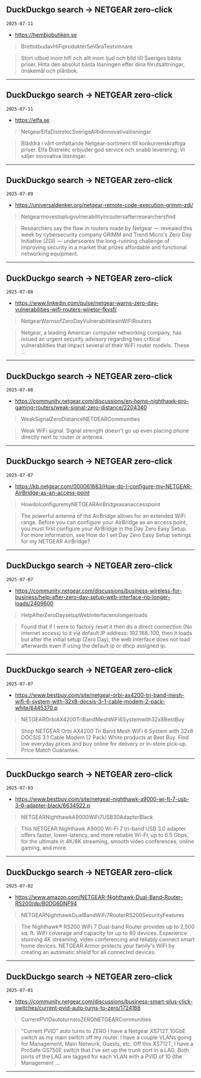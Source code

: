 ## DuckDuckgo search -> NETGEAR zero-click
`2025-07-11`

* https://hembiobutiken.se

<blockquote>
 BrettutbudavHiFiprodukterSeVåraTestvinnare
</blockquote>
<blockquote>
Stort utbud inom hifi och allt inom ljud och bild till Sveriges bästa priser. Hitta den absolut bästa lösningen efter dina förutsättningar, önskemål och plånbok.
</blockquote>

---

## DuckDuckgo search -> NETGEAR zero-click
`2025-07-11`

* https://elfa.se

<blockquote>
 NetgearElfaDistrelecSverigeAlltidinnovativalösningar
</blockquote>
<blockquote>
Bläddra i vårt omfattande Netgear-sortiment till konkurrenskraftiga priser. Elfa Distrelec erbjuder god service och snabb leverering. Vi säljer innovativa lösningar.
</blockquote>

---

## DuckDuckgo search -> NETGEAR zero-click
`2025-07-09`

* https://universaldenker.org/netgear-remote-code-execution-grimm-zdi/

<blockquote>
 Netgearmovestoplugvulnerabilityinroutersafterresearchersfind
</blockquote>
<blockquote>
Researchers say the flaw in routers made by Netgear — revealed this week by cybersecurity company GRIMM and Trend Micro's Zero Day Initiative (ZDI) — underscores the long-running challenge of improving security in a market that prizes affordable and functional networking equipment.
</blockquote>

---

## DuckDuckgo search -> NETGEAR zero-click
`2025-07-08`

* https://www.linkedin.com/pulse/netgear-warns-zero-day-vulnerabilities-wifi-routers-wiretor-fkysf/

<blockquote>
 NetgearWarnsofZeroDayVulnerabilitiesinWiFiRouters
</blockquote>
<blockquote>
Netgear, a leading American computer networking company, has issued an urgent security advisory regarding two critical vulnerabilities that impact several of their WiFi router models. These ...
</blockquote>

---

## DuckDuckgo search -> NETGEAR zero-click
`2025-07-08`

* https://community.netgear.com/discussions/en-home-nighthawk-pro-gaming-routers/weak-signal-zero-distance/2204340

<blockquote>
 WeakSignalZeroDistanceNETGEARCommunities
</blockquote>
<blockquote>
Weak WiFi signal. Signal strength doesn't go up even placing phone directly next to router or antenea.
</blockquote>

---

## DuckDuckgo search -> NETGEAR zero-click
`2025-07-07`

* https://kb.netgear.com/000061683/How-do-I-configure-my-NETGEAR-AirBridge-as-an-access-point

<blockquote>
 HowdoIconfiguremyNETGEARAirBridgeasanaccesspoint
</blockquote>
<blockquote>
The powerful antenna of the AirBridge allows for an extended WiFi range. Before you can configure your AirBridge as an access point, you must first configure your AirBridge in the Day Zero Easy Setup. For more information, see How do I set Day Zero Easy Setup settings for my NETGEAR AirBridge?
</blockquote>

---

## DuckDuckgo search -> NETGEAR zero-click
`2025-07-07`

* https://community.netgear.com/discussions/business-wireless-for-business/help-after-zero-day-setup-web-interface-no-longer-loads/2409600

<blockquote>
 HelpAfterZeroDaysetupWebInterfacenolongerloads
</blockquote>
<blockquote>
Found that if I were to factory reset it then do a direct connection (No internet access) to it via default IP address: 192.168..100, then it loads but after the initial setup (Zero Day), the web interface does not load afterwards even if using the default ip or dhcp assigned ip.
</blockquote>

---

## DuckDuckgo search -> NETGEAR zero-click
`2025-07-07`

* https://www.bestbuy.com/site/netgear-orbi-ax4200-tri-band-mesh-wifi-6-system-with-32x8-docsis-3-1-cable-modem-2-pack-white/6445370.p

<blockquote>
 NETGEAROrbiAX4200TriBandMeshWiFi6Systemwith32x8BestBuy
</blockquote>
<blockquote>
Shop NETGEAR Orbi AX4200 Tri Band Mesh WiFi 6 System with 32x8 DOCSIS 3.1 Cable Modem (2 Pack) White products at Best Buy. Find low everyday prices and buy online for delivery or in-store pick-up. Price Match Guarantee.
</blockquote>

---

## DuckDuckgo search -> NETGEAR zero-click
`2025-07-03`

* https://www.bestbuy.com/site/netgear-nighthawk-a9000-wi-fi-7-usb-3-0-adapter-black/6634522.p

<blockquote>
 NETGEARNighthawkA9000WiFi7USB30AdapterBlack
</blockquote>
<blockquote>
This NETGEAR Nighthawk A9000 Wi-Fi 7 tri-band USB 3.0 adapter offers faster, lower-latency, and more reliable Wi-Fi, up to 6.5 Gbps, for the ultimate in 4K/8K streaming, smooth video conferences, online gaming, and more.
</blockquote>

---

## DuckDuckgo search -> NETGEAR zero-click
`2025-07-02`

* https://www.amazon.com/NETGEAR-Nighthawk-Dual-Band-Router-RS200/dp/B0DG6DNF94

<blockquote>
 NETGEARNighthawkDualBandWiFi7RouterRS200SecurityFeatures
</blockquote>
<blockquote>
The Nighthawk® RS200 WiFi 7 Dual-band Router provides up to 2,500 sq. ft. WiFi coverage and capacity for up to 80 devices. Experience stunning 4K streaming, video conferencing and reliably connect smart home devices. NETGEAR Armor protects your family's WiFi by creating an automatic shield for all connected devices.
</blockquote>

---

## DuckDuckgo search -> NETGEAR zero-click
`2025-07-01`

* https://community.netgear.com/discussions/business-smart-plus-click-switches/current-pvid-auto-turns-to-zero/1724168

<blockquote>
 CurrentPVIDautoturnstoZERONETGEARCommunities
</blockquote>
<blockquote>
&quot;Current PVID&quot; auto turns to ZERO I have a Netgear XS712T 10GbE switch as my main switch off my router. I have a couple VLANs going for Management, Main Network, Guests, etc. Off this XS712T, I have a ProSafe GS750E switch that I've set up the trunk port in a LAG. Both ports of the LAG are tagged for each VLAN with a PVID of 10 (the Management ...
</blockquote>

---

